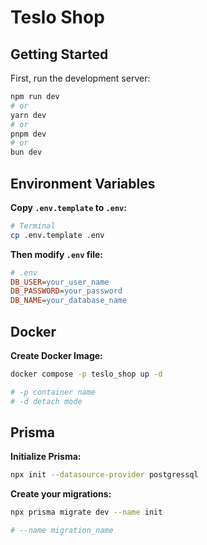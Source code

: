 # Teslo Shop

## Getting Started

First, run the development server:

```bash
npm run dev
# or
yarn dev
# or
pnpm dev
# or
bun dev
```

## Environment Variables

**Copy ```.env.template``` to ```.env```:**

```bash
# Terminal
cp .env.template .env
```

**Then modify ```.env``` file:**

```ini
# .env
DB_USER=your_user_name
DB_PASSWORD=your_password
DB_NAME=your_database_name
```

## Docker

**Create Docker Image:**

```bash
docker compose -p teslo_shop up -d

# -p container name
# -d detach mode
```

## Prisma

**Initialize Prisma:**

```bash
npx init --datasource-provider postgressql
```

**Create your migrations:**

```bash
npx prisma migrate dev --name init

# --name migration_name
```
